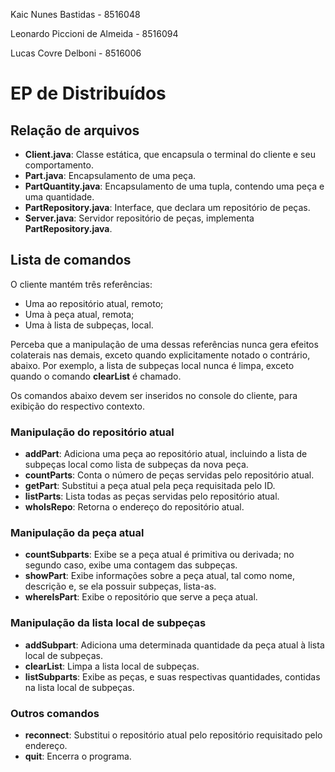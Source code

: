 Kaic Nunes Bastidas - 8516048

Leonardo Piccioni de Almeida - 8516094

Lucas Covre Delboni - 8516006

# EP de Distribuídos

## Relação de arquivos

* **Client.java**: Classe estática, que encapsula o terminal do cliente e seu comportamento.
* **Part.java**: Encapsulamento de uma peça.
* **PartQuantity.java**: Encapsulamento de uma tupla, contendo uma peça e uma quantidade.
* **PartRepository.java**: Interface, que declara um repositório de peças.
* **Server.java**: Servidor repositório de peças, implementa **PartRepository.java**.

## Lista de comandos

O cliente mantém três referências:
* Uma ao repositório atual, remoto;
* Uma à peça atual, remota;
* Uma à lista de subpeças, local.

Perceba que a manipulação de uma dessas referências nunca gera efeitos colaterais nas demais, exceto quando explicitamente notado o contrário, abaixo. Por exemplo, a lista de subpeças local nunca é limpa, exceto quando o comando **clearList** é chamado.

Os comandos abaixo devem ser inseridos no console do cliente, para exibição do respectivo contexto.

### Manipulação do repositório atual

* **addPart**: Adiciona uma peça ao repositório atual, incluindo a lista de subpeças local como lista de subpeças da nova peça.
* **countParts**: Conta o número de peças servidas pelo repositório atual.
* **getPart**: Substitui a peça atual pela peça requisitada pelo ID.
* **listParts**: Lista todas as peças servidas pelo repositório atual.
* **whoIsRepo**: Retorna o endereço do repositório atual.

### Manipulação da peça atual

* **countSubparts**: Exibe se a peça atual é primitiva ou derivada; no segundo caso, exibe uma contagem das subpeças.
* **showPart**: Exibe informações sobre a peça atual, tal como nome, descrição e, se ela possuir subpeças, lista-as.
* **whereIsPart**: Exibe o repositório que serve a peça atual.

### Manipulação da lista local de subpeças

* **addSubpart**: Adiciona uma determinada quantidade da peça atual à lista local de subpeças.
* **clearList**: Limpa a lista local de subpeças.
* **listSubparts**: Exibe as peças, e suas respectivas quantidades, contidas na lista local de subpeças.

### Outros comandos

* **reconnect**: Substitui o repositório atual pelo repositório requisitado pelo endereço.
* **quit**: Encerra o programa.
